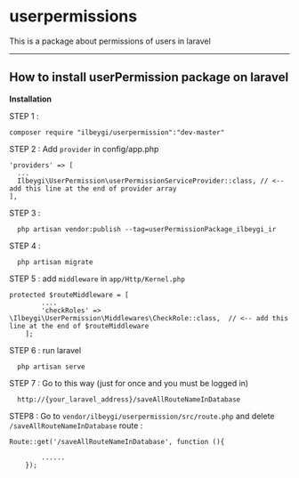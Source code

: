 # userpermissions
This is a package about permissions of users in laravel

-------

## How to install userPermission package on laravel

**Installation**

STEP 1 :

```
composer require "ilbeygi/userpermission":"dev-master"
```

STEP 2 : Add `provider` in config/app.php

```
'providers' => [
  ...
  Ilbeygi\UserPermission\userPermissionServiceProvider::class, // <-- add this line at the end of provider array
],
```

STEP 3 :
```
  php artisan vendor:publish --tag=userPermissionPackage_ilbeygi_ir
```
STEP 4 : 
```
  php artisan migrate
```

STEP 5 : add `middleware` in `app/Http/Kernel.php` 
```
protected $routeMiddleware = [
        ....
        'checkRoles' => \Ilbeygi\UserPermission\Middlewares\CheckRole::class,  // <-- add this line at the end of $routeMiddleware
    ];
```

STEP 6 : run laravel
```
  php artisan serve
```

STEP 7 : Go to this way (just for once and you must be logged in) 
```
  http://{your_laravel_address}/saveAllRouteNameInDatabase
```

STEP8 : 
  Go to `vendor/ilbeygi/userpermission/src/route.php` and delete `/saveAllRouteNameInDatabase` route :
```
Route::get('/saveAllRouteNameInDatabase', function (){
    
        ......
    });
```
